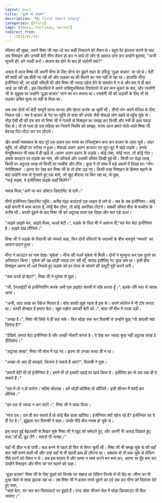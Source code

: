 ```yaml
---
layout: post
title: "दूल्हों का बाज़ार"
description: "My first short story"
categories: [Story]
tags: [dowry, marriage, market]
redirect_from:
  - /2018/02/26/
---
```


 रविवार की सुबह, अपने मिश्रा जी नहा-धो कर कहीं निकलने को तैयार थे। बहुत देर इंतज़ार करने के बाद जब मिश्राइन और उनकी बेटी मीना तैयार हो कर न आये तो ज़ोर से आवाज़ लगा कर उन्होंने बुलाया, "अजी सुनती हो! अरे जल्दी करो। बाज़ार बंद होने के बाद ही चलोगी क्या?"<br/>
<br/>
असल में आज मिश्रा जी अपनी मीना के लिए योग्य वर ढूंढने शहर के प्रसिद्ध 'दूल्हा बाज़ार' जा रहे थे। बेटी की शादी की उम्र बीती जा रही थी और लड़का था की मिलने का नाम नहीं ले रहा था। हालांकि मीना इंजीनियर थी, पर थोड़ी साँवली थी और मिश्रा जी ज्यादा दहेज़ देने के समर्थन में न थे और बस ये ही बात आड़े आ रही थी। इस सिलसिले में अपने अतिशुभचिंतक रिश्तेदारों से हार मान चुकने के बाद, और रस्तोगी जी के सुझाव पर उन्होंने 'दूल्हा बाज़ार' जाने का मन बनाया था। रस्तोगी जी की लड़की के लिए भी तो लड़का उचित मूल्य पर वहीं से मिला था।<br/>
<br/>
अब तक दोनों माँ-बेटी सम्पूर्ण साज-सज्जा और श्रृंगार करके आ चुकी थी। तीनों जन अपने मंज़िल के लिए निकल पड़े। जब वे बाज़ार के गेट पर पहुँचे तो पाया की उनके जैसे सैकड़ो लोग पहले से पहुँच चुके थे। भीड़ ऐसी थी की एक बार तो मिश्रा जी ने गलती से मिश्राइन का समझ कर किसी और स्त्री के हाथ पकड़ लिए थे। वो तो भला हो उस महिला का जिसने स्तिथि को समझा, वरना आज हमारे भोले-भाले मिश्रा जी बेवजह पिट-पीटा कर घर लौटते।<br/>
<br/>
खैर काफी मशक्कत के बाद पूरे एक हज़ार एक रुपये का रजिस्ट्रेशन करा कर बाज़ार के अंदर घुसे। अंदर पहुँचे, तो आँखों पर भरोसा न हुआ। सैकड़ो अलग अलग काउंटर पर सूट-बूट में खड़े लड़के। उनके मैन्युफैक्चरर भी साथ में ही खड़े थे।अलग अलग प्रकार के लड़के। कोई लंबा, कोई नाटा, तो कोई गोऱा। सबके काउंटर पर लड़के का नाम, की-फ़ीचर्स और उसकी कीमत लिखी हुई थी। किसी पर पंद्रह लाख, किसी पर अट्ठारह लाख तो किसी पर पच्चीस और तीस। कुछ ने तो साथ में बड़े अक्षरों में लिखा था-'नॉन-नेगोशिएबल'। इतना रेट देख कर मिश्रा जी के तो होश उड़ गए। किसी तरह मिश्राइन के हिम्मत बढ़ाने के बाद उन्होंने पास से गुजरते हुए एक बन्दे, जो खुद बौराया सा फिर रहा था, से पूछा,<br/>
"भाई साहब, ये इंजीनियर लड़के कहाँ मिलेंगे?"<br/>
<br/>
जवाब मिला,"आगे जा कर डॉक्टर डिपार्टमेंट से दायें।"<br/>
<br/>
तीनों इंजीनियर डिपार्टमेंट पहुँचे। करीब पंद्रह काउंटर्स एक लाइन से लगे थे। सब के सब इंजीनियर। कोई बड़ी कंपनी में काम करता है, कोई बैच टॉपर, तो कोई अमरीका-रिटर्न। सबकी कीमत बीस से पच्चीस के करीब थी। काफी ढूंढने के बाद मिश्रा जी को अट्ठारह वाला एक दिखा और चल पड़े उधर।<br/>
<br/>
"आइये आइये सर, आइये मैडम, आओ बेटी।", लड़के के पिता श्री ने आवाज दी,"सर मेरा बेटा इंजीनियर है। आइये देख लीजिये।"<br/>
<br/>
मिश्रा जी ने लड़के के पिताजी को नमस्ते कहा, फिर दोनों परिवारों के सदस्यों के बीच भावपूर्ण 'नमस्ते' का आदान प्रदान हुआ।<br/>
<br/>
मीना ने काउंटर पर नाम देखा-'मुकेश'। मीना की नज़रें मुकेश से मिली। दोनों ने मुस्कुरा कर एक दूसरे का अभिवादन किया। मुकेश की उम्र थोड़ी ज्यादा लग रही थी, शायद इसीलिए रेट कुछ कम था। इसी बीच मिश्राइन अपना माँ-धर्म निभाते हुए लड़के को हर एंगल से जांचने की ड्यूटी पूरी करने लगी।<br/>
<br/>
"क्या करते हो बेटा?", मिश्रा जी ने मुकेश से पूछा।<br/>
<br/>
"जी, ऐनआईटी से इंजीनियरिंग करके अभी एक प्राइवेट कंपनी में जॉब करता हूँ।", हलके धीरे स्वर में जवाब आया।<br/>
<br/>
"अजी, आठ लाख का पैकेज मिलता है। बॉस काफी खुश रहता है इस से। अपने कॉलेज में भी टॉप करता था। काफी होनहार है हमारा बेटा। खुश रखेगा आपकी बेटी को।", माता जी बीच में टपक पड़ी।<br/>
<br/>
"अच्छा है।", मिश्रा जी सिर्फ ये ही कह सके। फिर थोड़ा रुक कर पिताश्री से उन्होंने पूछा,"तो आपकी क्या डिमांड है?"<br/>
<br/>
"देखिये, हमारा बेटा इंजीनियर है और अच्छी नौकरी करता है। ये देख कर ज्यादा कुछ नहीं अट्ठारह लाख दे दीजियेगा।"<br/>
<br/>
"अट्ठारह लाख", मिश्रा जी सोच में पड़ गए। इतना तो उनका बजट ही न था।<br/>
<br/>
"अच्छा तो आप ही बताइये, कितना दे सकते हैं आप?", पिताश्री ने पूछा।<br/>
<br/>
"हमारी बेटी भी तो इंजीनियर है। हमने भी तो इसकी पढाई पर खर्च किया है। इसीलिए हम तो दस तक ही दे सकते हैं।"<br/>
<br/>
"दस में तो न हो पायेगा। चलिए सोल्लह। अरे थोड़ी कोशिश तो कीजिये। इसी सीजन में शादी कर लीजिये।"<br/>
<br/>
"हम दस से ज्यादा न कर पाएंगे।", मिश्रा जी ने साफ़ किया।<br/>
<br/>
"मात्र दस। दस ही कर सकते हैं तो कोई बैंक वाला खोजिए। इंजीनियर क्यों खोज रहे हैं? इंजीनियर का ये ही रेट है।", झुंझला कर पिताश्री ने कहा। उनके मीठे बोल गायब हो चुके थे।<br/>
<br/>
इस कदर हुई बेइज़्ज़ती से बिखर चुके मिश्रा जी ने खुद को समेटते हुए, और अपनी भी अकड़ दिखाते हुए, कहा,"हाँ हाँ, ढूंढ़ लेंगे। आपसे भी अच्छा।"<br/>
<br/>
यहाँ भी डील न हो पायी। बात बनने से पहले ही फिर से बिगर चुकी थी। मिश्रा जी भी समझ चुके थे की यहाँ बात नहीं बनने वाली थी और उन्हें यहाँ से भी खाली हाथ ही लौटना था। अबतक वो भी थक चुके थे लेकिन पीछे हटने को तैयार न थे। अब इस बाज़ार में और समय न व्यर्थ करने मन बना कर, अपना सा मुँह बना कर उन्होंने मिश्राइन और मीना को घर चलने को कहा।<br/>
<br/>
'दूल्हा बाज़ार' मिश्रा जी के लिए डूबते को तिनके का सहारा था लेकिन तिनके में भी छेद था।मीना का भी दुःख चेहरे से साफ़ झलक रहा था। तब मिश्रा जी ने हज़ार रुपये डूबने का दर्द दबा कर मीना को दिलासा देते हुए कहा,<br/>
"चलो बेटा, घर चल कर फ्लिपकार्ट पर ढूंढते हैं। एन्ड ऑफ़ सीजन सेल में थोड़ा डिस्काउंट भी मिल जायेगा।"
